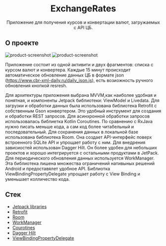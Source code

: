 <h1 align="center">ExchangeRates</h1>
<p align="center">Приложение для получения курсов и конвертации валют, загружаемых с API ЦБ.</p>

## О проекте
![product-screenshot](https://user-images.githubusercontent.com/60775844/158014876-932f0391-8467-467e-9937-189ae1df63ab.jpg)
![product-screenshot](https://user-images.githubusercontent.com/60775844/158014752-579cf2ec-2d22-4508-84b9-f9aef6610987.jpg)

Приложение состоит из одной активити и двух фрагментов: списка с курсом валют и конвертера. Каждые 15 минут происходит автоматическое обновление данных ЦБ 
в формате json (https://www.cbr-xml-daily.ru/daily_json.js), есть возиожность ручного обновления кнопкой resresh.

Для архитектуры приложения выбрана MVVM,как наиболее удобная и понятная, и компоненты Jetpack библиотеки: ViewModel и Livedata.
Для загрузки и обработки данных была использована библиотека Retrofit с собственным Gson конвертером. Это удобный инструмент для создания и обработки REST запросов.
Для асинхронной обработки запросов использовалась библиетка Kotlin Coroutines. По сравнению с RxJava нужно писать меньше кода, а сам код более читабельный и последовательный.
Для сохранения данных в локальной базе использована библиотека Room. Она создает API-интерфейс поверх встроенного SQLite API и упрощает работу с ним.
Для внедрения зависиостей использован Dagger Hilt. Он более удобен для небольших проектов и хорошо интегрируется с остальными продуктами в JetPack.
Для периодического обновления данных используется WorkManager. Эта библиотека лишена множества ограничений нативыных решений Android и предоставялет удобное API.
Библиотка ViewBindingPropertyDelegate упрощает работу с View Binding и уменьшает колличество кода.

## Стек
* [Jetpack libraries](https://developer.android.com/jetpack)
* [Retrofit](https://square.github.io/retrofit/)
* [Room](https://developer.android.com/jetpack/androidx/releases/room)
* [WorkManager](https://developer.android.com/jetpack/androidx/releases/work)
* [Courotines](https://developer.android.com/kotlin/coroutines?gclid=EAIaIQobChMIqZC4jo-i8gIVsAZ7Ch1rOASzEAAYASAAEgKAwvD_BwE&gclsrc=aw.ds)
* [Dagger Hilt](https://dagger.dev/hilt)
* [ViewBindingPropertyDelegate](https://github.com/androidbroadcast/ViewBindingPropertyDelegate)
